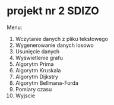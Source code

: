 # projekt nr 2 SDIZO
Menu:
1. Wczytanie danych z pliku tekstowego
2. Wygenerowanie danych losowo
3. Usunięcie danych
4. Wyświetlenie grafu
5. Algorytm Prima
6. Algorytm Kruskala
7. Algorytm Dijkstry
8. Algorytm Bellmana-Forda
9. Pomiary czasu
0. Wyjscie
